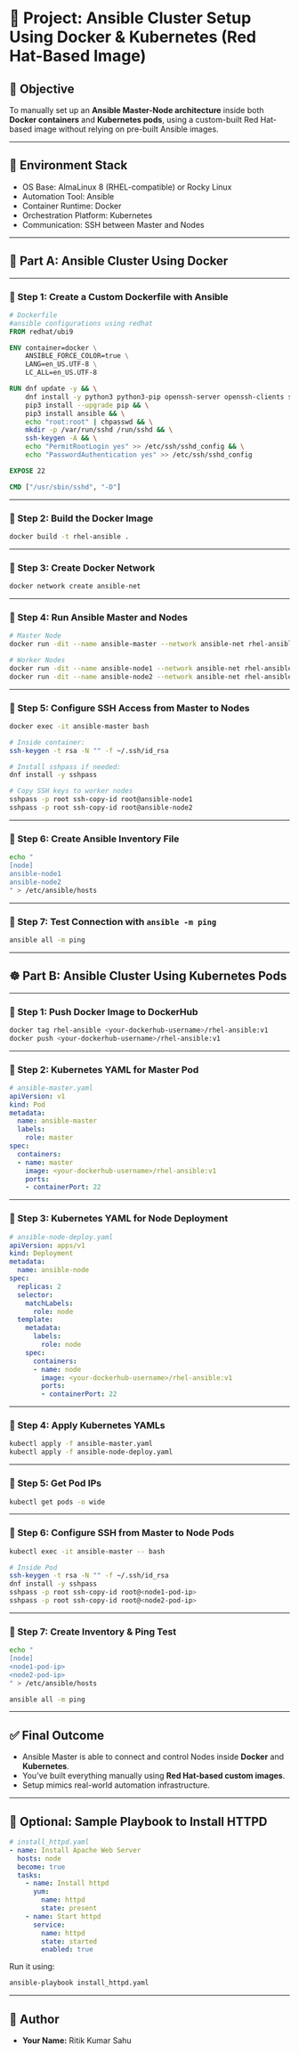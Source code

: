 
# 🚀 Project: Ansible Cluster Setup Using Docker & Kubernetes (Red Hat-Based Image)

## 📌 Objective

To manually set up an **Ansible Master-Node architecture** inside both **Docker containers** and **Kubernetes pods**, using a custom-built Red Hat-based image without relying on pre-built Ansible images.

---

## 🧱 Environment Stack

- OS Base: AlmaLinux 8 (RHEL-compatible) or Rocky Linux
- Automation Tool: Ansible
- Container Runtime: Docker
- Orchestration Platform: Kubernetes
- Communication: SSH between Master and Nodes

---

## 🧩 Part A: Ansible Cluster Using Docker

---

### 🔹 Step 1: Create a Custom Dockerfile with Ansible

```Dockerfile
# Dockerfile
#ansible configurations using redhat
FROM redhat/ubi9

ENV container=docker \
    ANSIBLE_FORCE_COLOR=true \
    LANG=en_US.UTF-8 \
    LC_ALL=en_US.UTF-8

RUN dnf update -y && \
    dnf install -y python3 python3-pip openssh-server openssh-clients sudo vim passwd && \
    pip3 install --upgrade pip && \
    pip3 install ansible && \
    echo "root:root" | chpasswd && \
    mkdir -p /var/run/sshd /run/sshd && \
    ssh-keygen -A && \
    echo "PermitRootLogin yes" >> /etc/ssh/sshd_config && \
    echo "PasswordAuthentication yes" >> /etc/ssh/sshd_config

EXPOSE 22

CMD ["/usr/sbin/sshd", "-D"]
```

---

### 🔹 Step 2: Build the Docker Image

```bash
docker build -t rhel-ansible .
```

---

### 🔹 Step 3: Create Docker Network

```bash
docker network create ansible-net
```

---

### 🔹 Step 4: Run Ansible Master and Nodes

```bash
# Master Node
docker run -dit --name ansible-master --network ansible-net rhel-ansible

# Worker Nodes
docker run -dit --name ansible-node1 --network ansible-net rhel-ansible
docker run -dit --name ansible-node2 --network ansible-net rhel-ansible
```

---

### 🔹 Step 5: Configure SSH Access from Master to Nodes

```bash
docker exec -it ansible-master bash

# Inside container:
ssh-keygen -t rsa -N "" -f ~/.ssh/id_rsa

# Install sshpass if needed:
dnf install -y sshpass

# Copy SSH keys to worker nodes
sshpass -p root ssh-copy-id root@ansible-node1
sshpass -p root ssh-copy-id root@ansible-node2
```

---

### 🔹 Step 6: Create Ansible Inventory File

```bash
echo "
[node]
ansible-node1
ansible-node2
" > /etc/ansible/hosts
```

---

### 🔹 Step 7: Test Connection with `ansible -m ping`

```bash
ansible all -m ping
```

---

## ☸️ Part B: Ansible Cluster Using Kubernetes Pods

---

### 🔹 Step 1: Push Docker Image to DockerHub

```bash
docker tag rhel-ansible <your-dockerhub-username>/rhel-ansible:v1
docker push <your-dockerhub-username>/rhel-ansible:v1
```

---

### 🔹 Step 2: Kubernetes YAML for Master Pod

```yaml
# ansible-master.yaml
apiVersion: v1
kind: Pod
metadata:
  name: ansible-master
  labels:
    role: master
spec:
  containers:
  - name: master
    image: <your-dockerhub-username>/rhel-ansible:v1
    ports:
    - containerPort: 22
```

---

### 🔹 Step 3: Kubernetes YAML for Node Deployment

```yaml
# ansible-node-deploy.yaml
apiVersion: apps/v1
kind: Deployment
metadata:
  name: ansible-node
spec:
  replicas: 2
  selector:
    matchLabels:
      role: node
  template:
    metadata:
      labels:
        role: node
    spec:
      containers:
      - name: node
        image: <your-dockerhub-username>/rhel-ansible:v1
        ports:
        - containerPort: 22
```

---

### 🔹 Step 4: Apply Kubernetes YAMLs

```bash
kubectl apply -f ansible-master.yaml
kubectl apply -f ansible-node-deploy.yaml
```

---

### 🔹 Step 5: Get Pod IPs

```bash
kubectl get pods -o wide
```

---

### 🔹 Step 6: Configure SSH from Master to Node Pods

```bash
kubectl exec -it ansible-master -- bash

# Inside Pod
ssh-keygen -t rsa -N "" -f ~/.ssh/id_rsa
dnf install -y sshpass
sshpass -p root ssh-copy-id root@<node1-pod-ip>
sshpass -p root ssh-copy-id root@<node2-pod-ip>
```

---

### 🔹 Step 7: Create Inventory & Ping Test

```bash
echo "
[node]
<node1-pod-ip>
<node2-pod-ip>
" > /etc/ansible/hosts

ansible all -m ping
```

---

## ✅ Final Outcome

- Ansible Master is able to connect and control Nodes inside **Docker** and **Kubernetes**.
- You’ve built everything manually using **Red Hat-based custom images**.
- Setup mimics real-world automation infrastructure.

---

## 🔧 Optional: Sample Playbook to Install HTTPD

```yaml
# install_httpd.yaml
- name: Install Apache Web Server
  hosts: node
  become: true
  tasks:
    - name: Install httpd
      yum:
        name: httpd
        state: present
    - name: Start httpd
      service:
        name: httpd
        state: started
        enabled: true
```

Run it using:

```bash
ansible-playbook install_httpd.yaml
```

---

## 📝 Author

- **Your Name:** Ritik Kumar Sahu 
